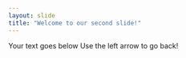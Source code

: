 ```yaml
---
layout: slide
title: "Welcome to our second slide!"
---
```

Your text goes below
Use the left arrow to go back!
